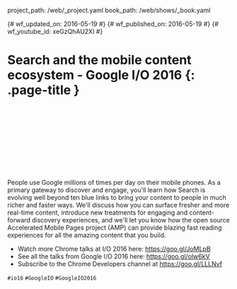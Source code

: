 project_path: /web/_project.yaml
book_path: /web/shows/_book.yaml

{# wf_updated_on: 2016-05-19 #}
{# wf_published_on: 2016-05-19 #}
{# wf_youtube_id: xeGzQhAU2XI #}

# Search and the mobile content ecosystem - Google I/O 2016 {: .page-title }


<div class="video-wrapper">
  <iframe class="devsite-embedded-youtube-video" data-video-id="xeGzQhAU2XI"
          data-autohide="1" data-showinfo="0" frameborder="0" allowfullscreen>
  </iframe>
</div>


People use Google millions of times per day on their mobile phones. As a primary gateway to discover and engage, you'll learn how Search is evolving well beyond ten blue links to bring your content to people in much richer and faster ways. We'll discuss how you can surface fresher and more real-time content, introduce new treatments for engaging and content-forward discovery experiences, and we'll let you know how the open source Accelerated Mobile Pages project (AMP) can provide blazing fast reading experiences for all the amazing content that you build.

* Watch more Chrome talks at I/O 2016 here: <https://goo.gl/JoMLpB> 
* See all the talks from Google I/O 2016 here: <https://goo.gl/olw6kV>
* Subscribe to the Chrome Developers channel at <https://goo.gl/LLLNvf>

`#io16` `#GoogleIO` `#GoogleIO2016`
